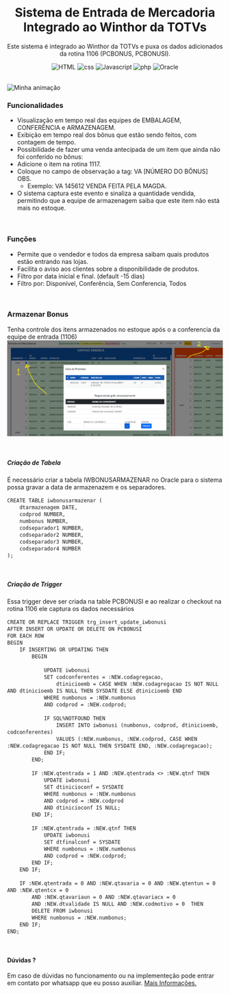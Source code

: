 <div align="center">

  <h1>Sistema de Entrada de Mercadoria Integrado ao Winthor da TOTVs</h1>
  <p>Este sistema é integrado ao Winthor da TOTVs e puxa os dados adicionados da rotina 1106 (PCBONUS, PCBONUSI).</p>

  <img src="https://img.shields.io/badge/-HTML-24c308?style=flat&logo=html5&logoColor=white" alt="HTML" />
  <img src="https://img.shields.io/badge/-CSS-00b593?style=flat&logo=css3&logoColor=white" alt="css" />
   <img src="https://img.shields.io/badge/-JavaScript-dfb900?style=flat&logo=javascript&logoColor=white" alt="Javascript" />
  <img src="https://img.shields.io/badge/-PHP-4F5B93?style=flat&logo=php&logoColor=white" alt="php" />
  <img src="https://img.shields.io/badge/-Oracle-F80000?style=flat&logo=oracle&logoColor=white" alt="Oracle" />
 
</div>

<br>

![Minha animação](./src/_img/entrada.gif)

### Funcionalidades
- Visualização em tempo real das equipes de EMBALAGEM, CONFERÊNCIA e ARMAZENAGEM.
- Exibição em tempo real dos bônus que estão sendo feitos, com contagem de tempo.
- Possibilidade de fazer uma venda antecipada de um item que ainda não foi conferido no bônus:
- Adicione o item na rotina 1117.
- Coloque no campo de observação a tag: VA [NÚMERO DO BÔNUS] OBS.
    - Exemplo: VA 145612 VENDA FEITA PELA MAGDA.
- O sistema captura este evento e sinaliza a quantidade vendida, permitindo que a equipe de armazenagem saiba que este item não está mais no estoque.

</br>



### Funções

- Permite que o vendedor e todos da empresa saibam quais produtos estão entrando nas lojas.
- Facilita o aviso aos clientes sobre a disponibilidade de produtos.
- Filtro por data inicial e final. (default -15 dias)
- Filtro por: Disponível, Conferência, Sem Conferencia, Todos

</br>

### Armazenar Bonus
Tenha controle dos itens armazenados no estoque após o a conferencia da equipe de entrada (1106)
![Minha animação](./src/_img/tela-armazenar.png)

</br>




##### Criação de Tabela
É necessário criar a tabela IWBONUSARMAZENAR no Oracle para o sistema possa gravar a data de armazenazem e os separadores.


>> 
    CREATE TABLE iwbonusarmazenar (
        dtarmazenagem DATE,
        codprod NUMBER,
        numbonus NUMBER,
        codseparador1 NUMBER,
        codseparador2 NUMBER,
        codseparador3 NUMBER,
        codseparador4 NUMBER
    );

</br>


##### Criação de Trigger
Essa trigger deve ser criada na table PCBONUSI e ao realizar o checkout na rotina 1106 ele captura os dados necessários

>>
    CREATE OR REPLACE TRIGGER trg_insert_update_iwbonusi
    AFTER INSERT OR UPDATE OR DELETE ON PCBONUSI
    FOR EACH ROW
    BEGIN
        IF INSERTING OR UPDATING THEN
            BEGIN
            
                UPDATE iwbonusi
                SET codconferentes = :NEW.codagregacao,
                    dtinicioemb = CASE WHEN :NEW.codagregacao IS NOT NULL AND dtinicioemb IS NULL THEN SYSDATE ELSE dtinicioemb END
                WHERE numbonus = :NEW.numbonus
                AND codprod = :NEW.codprod;

                IF SQL%NOTFOUND THEN
                    INSERT INTO iwbonusi (numbonus, codprod, dtinicioemb, codconferentes)
                    VALUES (:NEW.numbonus, :NEW.codprod, CASE WHEN :NEW.codagregacao IS NOT NULL THEN SYSDATE END, :NEW.codagregacao);
                END IF;
            END;

            IF :NEW.qtentrada = 1 AND :NEW.qtentrada <> :NEW.qtnf THEN
                UPDATE iwbonusi
                SET dtinicioconf = SYSDATE
                WHERE numbonus = :NEW.numbonus
                AND codprod = :NEW.codprod
                AND dtinicioconf IS NULL;
            END IF;

            IF :NEW.qtentrada = :NEW.qtnf THEN
                UPDATE iwbonusi
                SET dtfinalconf = SYSDATE
                WHERE numbonus = :NEW.numbonus
                AND codprod = :NEW.codprod;
            END IF;
        END IF;

        IF :NEW.qtentrada = 0 AND :NEW.qtavaria = 0 AND :NEW.qtentun = 0 AND :NEW.qtentcx = 0 
            AND :NEW.qtavariaun = 0 AND :NEW.qtavariacx = 0 
            AND :NEW.dtvalidade IS NULL AND :NEW.codmotivo = 0  THEN
            DELETE FROM iwbonusi
            WHERE numbonus = :NEW.numbonus;
        END IF;
    END;



</br>

#### Dúvidas ?

Em caso de dúvidas no funcionamento ou na implementeção pode entrar em contato por whatsapp que eu posso auxiliar. <a href="https://github.com/reynaldomota" alt="perfil">Mais Informações.</a>